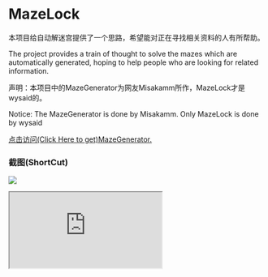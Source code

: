 <h1> MazeLock </h1>

<p>本项目给自动解迷宫提供了一个思路，希望能对正在寻找相关资料的人有所帮助。</p>
<p> The project provides a train of thought to solve the mazes which are automatically generated, hoping to help people who are looking for related information. </p>
<p>声明：本项目中的MazeGenerator为网友Misakamm所作，MazeLock才是wysaid的。</p>
<p>Notice: The MazeGenerator is done by Misakamm. Only MazeLock is done by wysaid</p>
<p><a href= "https://raw.github.com/wysaid/MazeLock/master/MazeGenerator.html" target="_blank">
点击访问(Click Here to get)MazeGenerator.
</a></p>
<h3>截图(ShortCut)</h3>
<p><img src="https://raw.github.com/wysaid/MazeLock/master/shotcut.jpg"></p><iframe src="https://raw.github.com/wysaid/MazeLock/master/MazeGenerator.html"></iframe>
